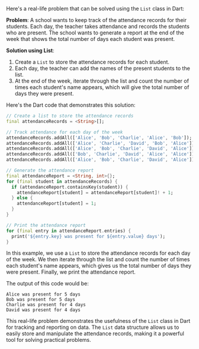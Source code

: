 Here's a real-life problem that can be solved using the `List` class in Dart:

**Problem**: A school wants to keep track of the attendance records for their students. Each day, the teacher takes attendance and records the students who are present. The school wants to generate a report at the end of the week that shows the total number of days each student was present.

**Solution using List**:

1. Create a `List` to store the attendance records for each student.
2. Each day, the teacher can add the names of the present students to the list.
3. At the end of the week, iterate through the list and count the number of times each student's name appears, which will give the total number of days they were present.

Here's the Dart code that demonstrates this solution:

```dart
// Create a list to store the attendance records
final attendanceRecords = <String>[];

// Track attendance for each day of the week
attendanceRecords.addAll(['Alice', 'Bob', 'Charlie', 'Alice', 'Bob']);
attendanceRecords.addAll(['Alice', 'Charlie', 'David', 'Bob', 'Alice']);
attendanceRecords.addAll(['Alice', 'Bob', 'Charlie', 'David', 'Alice']);
attendanceRecords.addAll(['Bob', 'Charlie', 'David', 'Alice', 'Alice']);
attendanceRecords.addAll(['Alice', 'Bob', 'Charlie', 'David', 'Alice']);

// Generate the attendance report
final attendanceReport = <String, int>{};
for (final student in attendanceRecords) {
  if (attendanceReport.containsKey(student)) {
    attendanceReport[student] = attendanceReport[student]! + 1;
  } else {
    attendanceReport[student] = 1;
  }
}

// Print the attendance report
for (final entry in attendanceReport.entries) {
  print('${entry.key} was present for ${entry.value} days');
}
```

In this example, we use a `List` to store the attendance records for each day of the week. We then iterate through the list and count the number of times each student's name appears, which gives us the total number of days they were present. Finally, we print the attendance report.

The output of this code would be:

```
Alice was present for 5 days
Bob was present for 5 days
Charlie was present for 4 days
David was present for 4 days
```

This real-life problem demonstrates the usefulness of the `List` class in Dart for tracking and reporting on data. The `List` data structure allows us to easily store and manipulate the attendance records, making it a powerful tool for solving practical problems.